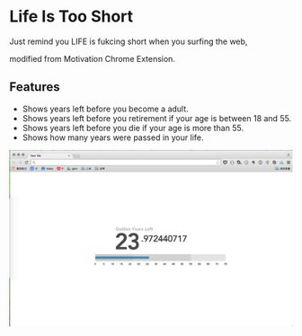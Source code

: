 Life Is Too Short
=================

Just remind you LIFE is fukcing short when you surfing the web,

modified from Motivation Chrome Extension.

## Features
- Shows years left before you become a adult.
- Shows years left before you retirement if your age is between 18 and 55.
- Shows years left before you die if your age is more than 55.
- Shows how many years were passed in your life.

![](screenshot.png)
